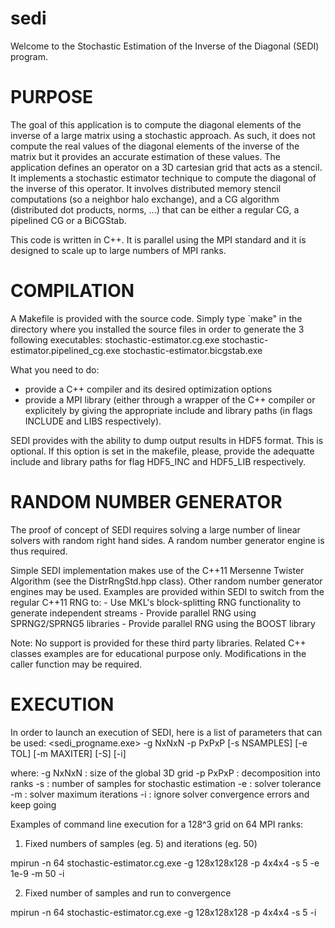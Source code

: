 # sedi

Welcome to the Stochastic Estimation of the Inverse of the Diagonal (SEDI) program.

PURPOSE
=========

The goal of this application is to compute the diagonal elements of the inverse of a large matrix 
using a stochastic approach. As such, it does not compute the real values of the diagonal elements 
of the inverse of the matrix but it provides an accurate estimation of these values.
The application defines an operator on a 3D cartesian grid that acts as a stencil. It implements 
a stochastic estimator technique to compute the diagonal of the inverse of this operator.
It involves distributed memory stencil computations (so a neighbor halo exchange), and a CG algorithm
(distributed dot products, norms, ...) that can be either a regular CG, a pipelined CG or a BiCGStab.

This code is written in C++. It is parallel using the MPI standard and it is designed to scale up
to large numbers of MPI ranks. 


COMPILATION
=============

A Makefile is provided with the source code. Simply type `make" in the directory where you installed 
the source files in order to generate the 3 following executables:
	stochastic-estimator.cg.exe
	stochastic-estimator.pipelined_cg.exe
	stochastic-estimator.bicgstab.exe 

What you need to do:
- provide a C++ compiler and its desired optimization options
- provide a MPI library (either through a wrapper of the C++ compiler or explicitely by giving the 
appropriate include and library paths (in flags INCLUDE and LIBS respectively).

SEDI provides with the ability to dump output results in HDF5 format. This is optional.
If this option is set in the makefile, please, provide the adequatte include and library paths for
flag HDF5_INC and HDF5_LIB respectively.


RANDOM NUMBER GENERATOR
=========================

The proof of concept of SEDI requires solving a large number of linear solvers with random right hand sides.
A random number generator engine is thus required.

Simple SEDI implementation makes use of the C++11 Mersenne Twister Algorithm (see the DistrRngStd.hpp class).
Other random number generator engines may be used. Examples are provided within SEDI to switch from the regular
C++11 RNG to:
	- Use MKL's block-splitting RNG functionality to generate independent streams
	- Provide parallel RNG using SPRNG2/SPRNG5 libraries
	- Provide parallel RNG using the BOOST library

Note: No support is provided for these third party libraries. Related C++ classes examples are for educational 
purpose only. Modifications in the caller function may be required.


EXECUTION
===========

In order to launch an execution of SEDI, here is a list of parameters that can be used:
<sedi_progname.exe> -g NxNxN -p PxPxP [-s NSAMPLES] [-e TOL] [-m MAXITER] [-S] [-i]

where:
	-g NxNxN : size of the global 3D grid
	-p PxPxP : decomposition into ranks
	-s : number of samples for stochastic estimation
	-e : solver tolerance
	-m : solver maximum iterations
	-i : ignore solver convergence errors and keep going


Examples of command line execution for a 128^3 grid on 64 MPI ranks:

1. Fixed numbers of samples (eg. 5) and iterations (eg. 50)

mpirun -n 64 stochastic-estimator.cg.exe -g 128x128x128 -p 4x4x4 -s 5 -e 1e-9 -m 50 -i	

2. Fixed number of samples and run to convergence

mpirun -n 64 stochastic-estimator.cg.exe -g 128x128x128 -p 4x4x4 -s 5 -i

